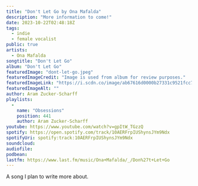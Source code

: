 ```yaml
---
title: "Don't Let Go by Ona Mafalda"
description: "More information to come!"
date: 2023-10-22T02:48:18Z
tags:
  - indie
  - female vocalist
public: true
artists:
  - Ona Mafalda
songtitle: "Don't Let Go"
album: "Don't Let Go"
featuredImage: "dont-let-go.jpeg"
featuredImageCredit: "Image is used from album for review purposes."
featuredImageLink: "https://i.scdn.co/image/ab67616d0000b27331c9521fcc73f742f23ccb7f"
featuredImageAlt: ""
author: Aram Zucker-Scharff
playlists:
  -
    name: "Obsessions"
    position: 441
    author: Aram Zucker-Scharff
youtube: https://www.youtube.com/watch?v=gpItW_TGzzQ
spotify: https://open.spotify.com/track/10AERFrpIUShynsJYm9Ndx
spotifyUri: spotify:track:10AERFrpIUShynsJYm9Ndx
soundcloud:
audiofile:
podbean:
lastfm: https://www.last.fm/music/Ona+Mafalda/_/Don%27t+Let+Go
---
```


A song I plan to write more about.
		